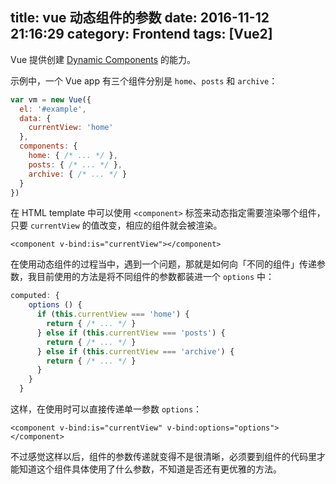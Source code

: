 title: vue 动态组件的参数
date: 2016-11-12 21:16:29
category: Frontend
tags: [Vue2]
---

Vue 提供创建 [Dynamic Components](https://vuejs.org/v2/guide/components.html#Dynamic-Components) 的能力。

示例中，一个 Vue app 有三个组件分别是 `home`、`posts` 和 `archive`：

```javascript
var vm = new Vue({
  el: '#example',
  data: {
    currentView: 'home'
  },
  components: {
    home: { /* ... */ },
    posts: { /* ... */ },
    archive: { /* ... */ }
  }
})
```

在 HTML template 中可以使用 `<component>` 标签来动态指定需要渲染哪个组件，只要 `currentView` 的值改变，相应的组件就会被渲染。
```
<component v-bind:is="currentView"></component>
```

在使用动态组件的过程当中，遇到一个问题，那就是如何向「不同的组件」传递参数，我目前使用的方法是将不同组件的参数都装进一个 `options` 中：

```javascript
computed: {
    options () {
      if (this.currentView === 'home') {
        return { /* ... */ }
      } else if (this.currentView === 'posts') {
        return { /* ... */ }
      } else if (this.currentView === 'archive') {
        return { /* ... */ }
      }
    }
  }
```

这样，在使用时可以直接传递单一参数 `options`：

```
<component v-bind:is="currentView" v-bind:options="options"></component>
```

不过感觉这样以后，组件的参数传递就变得不是很清晰，必须要到组件的代码里才能知道这个组件具体使用了什么参数，不知道是否还有更优雅的方法。